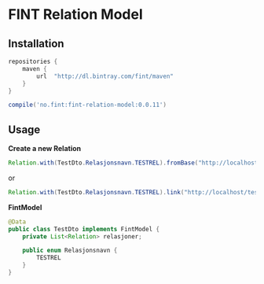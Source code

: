 # FINT Relation Model

## Installation

```groovy
repositories {
    maven {
        url  "http://dl.bintray.com/fint/maven" 
    }
}

compile('no.fint:fint-relation-model:0.0.11')
```

## Usage

**Create a new Relation**
```java
Relation.with(TestDto.Relasjonsnavn.TESTREL).fromBase("http://localhost").path("/test");
```
or
```java
Relation.with(TestDto.Relasjonsnavn.TESTREL).link("http://localhost/test");
```

**FintModel**
```java
@Data
public class TestDto implements FintModel {
    private List<Relation> relasjoner;

    public enum Relasjonsnavn {
        TESTREL
    }
}
```